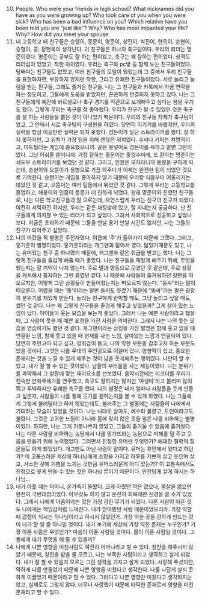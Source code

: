10. People. Who were your friends in high school? What nicknames did you have as you were growing up? Who took care of you when you were sick? Who has been a bad influence on you? Which relative have you been told you are "just like"? Why? Who has most impacted your life? Why? How did you meet your spouse
1. 내 고등학교 때 친구들은 승렬이, 중문이, 명준이, 상진이, 석진이, 현욱이, 승현이, 승형이, 콩, 정현욱이 생각난다. 이 친구들은 하나의 축구팀이다. 우리의 리더는 명준이였다. 명준이는 공부도 잘 하는 편이었고, 축구는 꽤 잘하는 편이었다. 성격도 리더십이 있었고, 착한 아이였다. 우리는 축구와 pc방 등 함께 노는 친구들이었다. 담배피는 친구들도 없었고, 여러 친구들의 모임이 있었는데 그 중에서 우리 친구들을 표현하자면, 부유하지 않지만 착한, 그리고 유쾌한 친구들이었다. 서로 놀리고 놀림을 받는 친구들, 그래도 즐거운 친구들. 나는 그 친구들과 카톡에서 가끔 연락을 하는 정도이고, 그들에게 도움을 받았지만, 끈끈하게 연결되지 못하고 있다. 나는 그 친구들에게 예전에 바르셀로나 축구 경기를 직관으로 보게해주고 싶다는 꿈을 꾸기도 했다. 그렇게 우리는 축구를 참 좋아했다. 우리가 친구가 될 수 있었던 것은 축구를 잘 하는 사람들을 뽑은 것이 아니었기 때문이다. 우리의 친구들 자체가 축구팀이었고, 그 안에서 서로 축구팀의 구성원을 하였다. 당연히 이기기를 바랬지만, 우리의 실력을 항상 이길만한 실력은 되지 못했다. 성돈이가 일단 스트라이커를 봤다. 잘 하지 못하지만, 그 위치가 가장 팀을 위해 괜찮은 위치였다. 수비나 키퍼는 치명적이고, 미드필더는 게임에 중요했으니까. 골은 못넣어도 성돈이를 욕하고 말면 그만이었다. 그냥 아쉬울 뿐이니까. 가장 잘하는 중문이는 중앙수비에, 또 잘하는 명준이는 섀도우 스트라이커를 보았던 것 같다. 그리고, 인원은 모자라니까 용병을 구하게 되는데, 승현이와 으뜸이가 용병으로 가끔 와주다가 이제는 완전한 팀이 되었던 것으로 기억한다. 승현이는 게임을 좋아하지 않기 때문에 우리랑 처음부터 어울리지는 않았던 것 같고, 으뜸이는 여러 팀들에서 뛰었던 것 같다. 그렇게 우리는 고등학교를 졸업하고, 해용이와 인흠이 등등가 더 친하게 되었다. 원래 명준이와 친했던 친구들로, 나는 다른 학교친구들과 잘 모르는데, 자연스럽게 우리는 친구의 친구가 되었다. 여전히 서먹하긴 하지만, 우리는 같은 채팅방에 있고, 잘 지내는지 궁금하다. 난 친구들에게 의지할 수 있는 리더가 되고 싶었다. 그래서 사회적으로 성공하고 싶었나 보다. 지금은 초라하기 때문에 그들을 만날 용기 만날 시간도 없지만, 나는 그들의 친구가 되어주고 싶었다. 
2. 나의 어렸을 적 별명은 주전자였다. 이름에 '주'가 들어가기 때문에 그랬다. 그리고, 홍기훈이 별명이었다. 홍기훈이라는 개그맨과 닮아서 였다. 닮았기때문도 있고, 나는 유머있는 친구 중 하나였기 때문에, 개그맨과 같은 취급을 받고는 했다. 나는 그렇게 친구들을 즐겁게 해줄 때가 좋았다. 나는 친구들을 재밌게 해주기 위해, 무엇을 했는지는 잘 기억이 나지 않는다. 주로 말과 행동으로 웃겼던 것 같은데, 주로 상황을 캐치해서 풍자하는 그런 류였던 같다. 나 때문에 사람들이 즐거워하던 장면을 떠오르지만, 어떻게 그런 상황들이 만들어졌는지는 떠오르지 않는다. "똥싸"라는 말이 떠오른다. 어렸을 때는 '똥'이라는 말만 들어도 웃겼기 때문에 "똥싸"라는 말은 굉장히 분위기를 재밌게 만든다. 놀리는 친구에게 반박할 때도, 그냥 놀리고 싶을 때도, 썼던 것 같다. 나는 왜 그렇게 친구들을 즐겁게 해주고 싶었을까? 그게 살아 있는 느낌이 났다. 아이들이 웃는 모습을 보는게 좋았다. 그래서 나는 예쁜 사람이라고 했을 때, 그 사람이 웃을 때 예쁜 표정을 가진 사람을 의미한다. 그래서 나는 나의 웃는 모습을 연습하기도 했던 것 같다. 개그맨이라는 상징을 가진 별명은 함께 웃고 있을 때 연결된 느낌, 함께 웃고 있을 때 현재를 사는 느낌, 살아있는 느낌과 연결되어 있다. 당연히 주인고이 되고 싶고, 성취감이 들고, 나의 약한 부분을 감추고자 하는 부분도 있을 것이다. 그것은 나를 무대의 주인공으로 이끌어 갔다. 영향력이 있고, 중요한 존재라는 것을 느낄 수 있게 해주는 것이 남을 웃게해주는 행위였다. 나만이 할 수 있고, 내가 잘 할 수 있는 것이었다. 남들의 부러움을 사는 재능이었다. 나는 분위기를 파악해서 그 상황에 맞는 재미요소를 선보였다. 음악시간에는 리코더를 우리가 친숙한 만화주제가를 연주했고, 축구도 잘하지는 않지만 '야생마'라고 불리며 많이 뛰고 투박하지만 유쾌한 축구를 했다. 나의 별명은 내가 얼마나 사람들을 웃게 만들고 싶은지, 사람들이 나를 통해 웃기를 원하는지를 볼 수 있게 하였다. 나는 그들에게 그렇게 불러달라고 하지 않았는데도, 불러주는 그 별명에는 사람들이 나에게서 기대하는 모습이 있었을 것이다. 나는 나대로 살아도, 예수라 불렸고, 도인이라고도 불렸다. 그것은 고귀한 느낌이 아니라 몸에 맞지 않은 옷을 잎은 나를 비하하는 별명이었다. 하지만, 나는 그게 기분나쁘지 않았고, 그들이 즐거울 수 있음에 즐거웠다. 나는 다른 사람을 비하하는 농담에서 나를 망가뜨리는 농담으로 피해를 덜 주고 웃음을 만들기 위해 노력했었다. 그러면서 진정한 유머란 무엇인가? 에대한 철학적 질문들도 하게 되었었다. 개그맨도 아닌 사람이 말이다. 유머는 휴먼에서 왔다고 하던가? 이 고통스러운 세상에 하나님에게 소망을 가지고 하루를 기쁘게 살고 웃으며 살고, 사소한 것에 기쁨을 느끼는 것만큼 유머스러운게 어디 있는가?  이 고통속에서도 진정으로 웃게 만들 수 있는 것은 하나님 뿐이기 때문이다. 인간답게 살게 하시는 하나님...
3. 내가 아플 때는 어머니, 온가족이 돌봤다. 크게 아팠던 적은 없으나, 몸살을 앓으면 완전히 극빈대접이었다. 아무것도 하지 않고 온전히 회복에만 신경을 쓸 수가 있었다. 그래서 나에게 아픔이라는 것은 가장 강한 무기가 되었다. 다른 사람이 아픈 것도 나에게는 책임감처럼 느껴진다. 내가 받아봤던 사랑 때문이었으리라. 가장 약할 때 강함이 되시는 하나님이라고 하시지 않았던가. 가장 약한 곳을 강하게 만드는 것이 내가 할 일 중 하나일 것이다. 내가 보기에 세상에 가장 약한 존재는 누구인가? 가장 아픈 사람은 무엇인가? 마음이 아픈 사람일 것이다. 몸이 아픈 사람일 것이다. 그들에게 내가 무엇을 해 줄 수 있을까?
4. 나에게 나쁜 영향을 미친사람도 여전히 어머니라고 할 수 있다. 칭찬을 해주시지 않았기 때문에, 칭찬을 받을 줄 모르고, 나는 부족한 사람이라고 생각하고 살게 되었다. 내가 잘 할 수 있을지 모르는 그런 생각을 가지고 살게 되었다. 사랑해 주셨지만, 약하게 나를 만들었기 때문에 나쁜 영향을 미쳤다고 생각한다. 나를 나답게 살지 못하게 이끌었기 때문이라고 할 수 있다. 그러다고 나쁜 영향만 미쳤다고 생각하지는 않고, 실제로도 그렇지 않다. 너무나 사랑했기 때문에 타락한 존재로서 영향을 미친존재라고 할 수 있다. 